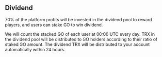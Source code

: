 ## Dividend ##

70% of the platform profits will be invested in the dividend pool to reward players, and users can stake GO to win dividend.

We will count the stacked GO of each user at 00:00 UTC every day. TRX in the dividend pool will be distributed to GO holders according to their ratio of staked GO amount. The dividend TRX will be distributed to your account automatically within 24 hours.

